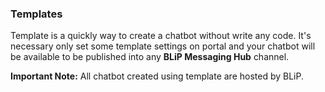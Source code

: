### Templates

Template is a quickly way to create a chatbot without write any code. It's necessary only set some template settings on portal and your chatbot will be available to be published into any **BLiP Messaging Hub** channel.

**Important Note:** All chatbot created using template are hosted by BLiP.
